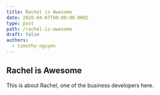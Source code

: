 ```yaml
---
title: Rachel is Awesome
date: 2020-04-07T00:00:00.000Z
type: post
path: /rachel-is-awesome
draft: false
authors:
  - timothy-nguyen
---
```

## Rachel is Awesome

This is about Rachel, one of the business developers here.